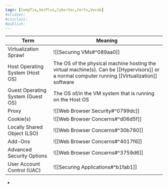 ```yaml
---
tags: [CompTia,SecPlus,CyberSec,Certs,Vocab]
#aliases:
#cssclass:
#publish:
---
```


| Term                              | Meaning                                                                                                                                        |
| --------------------------------- | ---------------------------------------------------------------------------------------------------------------------------------------------- |
| Virtualization Sprawl             | ![[Securing VMs#^089aa0]]                                                                                                                      |
| Host Operating System (Host OS)   | The OS of the physical machine hosting the virtual machine(s). Can be [[Hypervisors]] or a normal computer running [[Virtualization]] software |
| Guest Operating System (Guest OS) | The OS of/in the VM system that is running on the Host OS                                                                                      |
| Proxy                             | ![[Web Browser Security#^0799dc]]                                                                                                              |
| Cookie(s)                         | ![[Web Browser Concerns#^d06d5f]]                                                                                                              |
| Locally Shared Object (LSO)       | ![[Web Browser Concerns#^30b780]]                                                                                                              |
| Add-Ons                           | ![[Web Browser Concerns#^4017f6]]                                                                                                              |
| Advanced Security Options         | ![[Web Browser Concerns#^3759d6]]                                                                                                              |
| User Account Control (UAC)        | ![[Securing Applications#^b1fab1]]                                                                                                                                                |

-